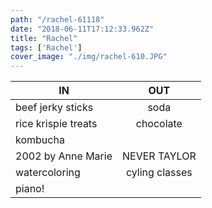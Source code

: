 ```yaml
---
path: "/rachel-61118"
date: "2018-06-11T17:12:33.962Z"
title: "Rachel"
tags: ['Rachel']
cover_image: "./img/rachel-610.JPG"
---
```


| IN            | OUT           | 
| ------------- |:-------------:| 
| beef jerky sticks  | soda | 
| rice krispie treats     | chocolate   |  
| kombucha |  | 
| 2002 by Anne Marie | NEVER TAYLOR      | 
| watercoloring | cyling classes   | 
| piano! |      | 



